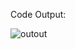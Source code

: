 Code Output:

![outout](https://github.com/saadsultan482/Calculator/assets/155612191/bfacde72-a61f-4e92-93e0-4e928c73af29)
